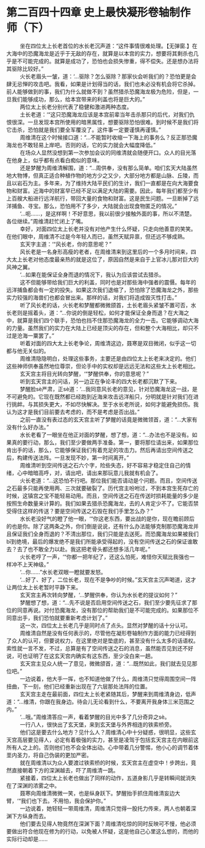 <h1>第二百四十四章 史上最快凝形卷轴制作师（下）</h1>
<div id="content">&nbsp&nbsp&nbsp&nbsp&nbsp&nbsp&nbsp&nbsp
 坐在四位太上长老首位的水长老沉声道：“这件事情很难处理。【无弹窗.】在大海中的恐魔海龙是近乎于无敌的存在，就算是以本宫的实力，想要将其剩杀也几乎是不可能完成的。就算是成功了，恐怕也会损失惨重，得不偿失。还是想办法将其驱除比较好。”
 <br/>&nbsp&nbsp&nbsp&nbsp&nbsp&nbsp&nbsp&nbsp
 火长老眉头一皱，道：‘…驱除？怎么驱除？那家伙会听我们的？恐怕更是会肆无忌惮的攻击吧。我看，如果是计划得当的话，我们也未必没有机会将它杀掉。前人能够做到的事，我们为什么就做不到？虽然猎杀恐魔海龙极为危险，但是，一旦我们能够成功，那么，给本宫带来的利盖也将是巨大的。”
 <br/>&nbsp&nbsp&nbsp&nbsp&nbsp&nbsp&nbsp&nbsp
 两位太上长老分别代表了稳健和激进两种态度。
 <br/>&nbsp&nbsp&nbsp&nbsp&nbsp&nbsp&nbsp&nbsp
 土长老道：‘“这只恐魔海龙应该是本宫前辈当年击杀那只的后代，对我们仇恨很深。一旦发现本宫所使用的暗黑属性，想要驱除恐怕很难。到时候不是我们将它击杀，恐怕就是我们要全军覆没了。这件事一定要谨慎再谨慎。”
 <br/>&nbsp&nbsp&nbsp&nbsp&nbsp&nbsp&nbsp&nbsp
 周维清在这个时候接口道：“…不能暂时收缩一下海上的事务么？反正那恐魔海龙也不敢轻易上岸吧。否则的话，它的实力就会大幅度降低。”
 <br/>&nbsp&nbsp&nbsp&nbsp&nbsp&nbsp&nbsp&nbsp
 在场众人显然没想到第一次参加会议的同维清就会随便开口。众人的目光落在他身上，似乎都有点看白痴似的意味。
 <br/>&nbsp&nbsp&nbsp&nbsp&nbsp&nbsp&nbsp&nbsp
 还是梦醒为周维清解围，道：“…周供奉，没有那么简单。咱们玄天大陆虽然地大物博，但真正适合种植作物的地方少之又少，大部分地方都是山脉、丘陵，而且以岩石为主。多年来，为了维持大陆平民们的生计，我们一直都是在向大海要食物和财富。近海中的财富早已经不足以满足大陆的需要。因此，每年我们都至少有上百艘大船进行远洋航行，带回大量的食物和财富。这是民生问题。一旦断掉了远洋捕鱼、寻宝。那么，恐怕用不了多少，大陆就会出现食物匿乏的情况。”
 <br/>&nbsp&nbsp&nbsp&nbsp&nbsp&nbsp&nbsp&nbsp
 ‘…呃……，是这样啊！不好意思，我以前很少接触外面的事，所以不清楚。各位继续。”周维清赶忙闭上了嘴。
 <br/>&nbsp&nbsp&nbsp&nbsp&nbsp&nbsp&nbsp&nbsp
 幸好，对面四位太上长老并没有对他产生什么怀疑，只走向他善意的笑笑。在他们眼中，周维清不过是今年轻人而已，虽然天赋异禀，但还远不够成熟。
 <br/>&nbsp&nbsp&nbsp&nbsp&nbsp&nbsp&nbsp&nbsp
 玄天字主道：‘“风长老，你的意思呢？”
 <br/>&nbsp&nbsp&nbsp&nbsp&nbsp&nbsp&nbsp&nbsp
 风长老是一名身形高瘦的老者，在周维清来到这里后的一个多月时间来，四大太上长老对他态度最亲热的就是这位了，原因自然是来自于上官冰儿那对巨大的风神之翼。
 <br/>&nbsp&nbsp&nbsp&nbsp&nbsp&nbsp&nbsp&nbsp
 ‘…如果在能保证全身而退的情况下，我认为应该尝试去猎杀。
 <br/>&nbsp&nbsp&nbsp&nbsp&nbsp&nbsp&nbsp&nbsp
 这不但能够带给我们巨大的利盖，同时也是对那些海中强者的震慑。每年的远洋捕鱼都会有一定的投失。如果这次我们退缩了，恐怕除了恐魔海龙之外，那些实力较强的海兽们也都会冒出来。那样的话，对我们将造成毁灭性打击。”
 <br/>&nbsp&nbsp&nbsp&nbsp&nbsp&nbsp&nbsp&nbsp
 听了风长老的话，火长老和梦醒都微微颌首，土长老眉头紧皱不置可否，水长老则是摇着头，道：“…你说的倒是轻松，如何才能保证全身而退？在大海之中，就算是我们四个联手，恐怕也挡不住那恐魔海龙的全力一击。它能够调动大海的力量。虽然我们的实力在大陆上已经是顶尖的存在，但和整个大海相比，却只不过是沧海一粟罢了。”
 <br/>&nbsp&nbsp&nbsp&nbsp&nbsp&nbsp&nbsp&nbsp
 听着对面的四大太上长老争论，周维清这边，聂寒是双目微闭，似乎这一切都与他无关似的。
 <br/>&nbsp&nbsp&nbsp&nbsp&nbsp&nbsp&nbsp&nbsp
 周维清隐隐明白，处理这些事务，主要还是由四位太上长老来决定的。他们这些神师供奉虽然地位尊崇，但论手中的实权却是远远无法和这些太上长老相比。
 <br/>&nbsp&nbsp&nbsp&nbsp&nbsp&nbsp&nbsp&nbsp
 玄天宫主将目光转向梦醒，‘“梦醒供奉，你的意思呢？”
 <br/>&nbsp&nbsp&nbsp&nbsp&nbsp&nbsp&nbsp&nbsp
 听到玄天宫主的问话，另一边正在争论丰的四大长老都沉默了下来。
 <br/>&nbsp&nbsp&nbsp&nbsp&nbsp&nbsp&nbsp&nbsp
 梦醒脸sè严肃，正sè道：‘…我同意风长老的意见，针对恐魔海龙这一战，是不可避免的。它现在既然都已经跑到近海来攻击远洋船只，分明就是针对我们在进行挑衅。与其损失更大，不如尽快解决。至于水长老所说，如何才能避免损伤。我认为这才是我们目前要去考虑的，而不是考虑是否出战。”
 <br/>&nbsp&nbsp&nbsp&nbsp&nbsp&nbsp&nbsp&nbsp
 之前一直没有表过态的玄天宫主听了梦醒的话竟是微微领首，道：“…大家有没有什么好办法。”
 <br/>&nbsp&nbsp&nbsp&nbsp&nbsp&nbsp&nbsp&nbsp
 水长老看了一眼坐在他正对面的梦醒，想了想，道：“…办法也不是没有。如果真的要行动，那么，我们至少要做两手准备。第一，要将那位请出来，如果那位肯出手的话，那么，它能够保证我们有着充足的攻击力。然后再请出空间传送之后，构建传送法阵。一旦发现不妙，第一时间离开。”
 <br/>&nbsp&nbsp&nbsp&nbsp&nbsp&nbsp&nbsp&nbsp
 周维清听到空间传送之石六个字，险些失态，好不容易才稳定住自己的情绪，心中暗暗高呼，对，请出吧，请出来那玩意儿我就有机会了。
 <br/>&nbsp&nbsp&nbsp&nbsp&nbsp&nbsp&nbsp&nbsp
 火长老道：“…这恐怕不行吧。那位我们能否请动是个问题。而且，空间传送之石最多只能再使用两、三次就要破裂了。历代宫主吩咐过，不到本宫生死存亡的时候，这镇宫之宝不能轻易动用。而且，空间传送之石在传送时损耗能量的多少是按照生命数量来计算的。我们如果去猎杀恐魔海龙，去的人肯定少不了。它能否禁受得住这样的传送？要是空间传送之石毁在我们手里怎么办？”
 <br/>&nbsp&nbsp&nbsp&nbsp&nbsp&nbsp&nbsp&nbsp
 水长老没好气的瞪了他一眼，‘“你这老东西，要出战的是你，现在瞻前顾后的也是你。除了这两条之外，你们倒是说说，还有什么办法能够克制那恐魔海龙并且保证我们全身而退的？不清出那位，我们只能是去送死。而恐魔海龙如果被我们bī到绝境，最后的爆发绝不是我们所能承受得起的，没有空间传送之石的保证谁敢去？去了也不敢全力以赴。我这把老骨头都还想多活几年呢。”
 <br/>&nbsp&nbsp&nbsp&nbsp&nbsp&nbsp&nbsp&nbsp
 火长老哼了一声，‘“你都一把年纪了，还这么怕死，难怪你天赋比我强也一样冲不上天神级。”
 <br/>&nbsp&nbsp&nbsp&nbsp&nbsp&nbsp&nbsp&nbsp
 ‘…你……”水长老双眼一瞪就要发怒。
 <br/>&nbsp&nbsp&nbsp&nbsp&nbsp&nbsp&nbsp&nbsp
 ‘…好了、好了，二位长老，现在不是争吵的时候。”玄天宫主沉声喝道，这才让两位太上长老暂时平静下来。
 <br/>&nbsp&nbsp&nbsp&nbsp&nbsp&nbsp&nbsp&nbsp
 玄天宫主再次转向梦醒，‘…梦醒供奉，你认为水长老的提议如何？”
 <br/>&nbsp&nbsp&nbsp&nbsp&nbsp&nbsp&nbsp&nbsp
 梦醒想了想，道：“…先不说是否启用空间传送之石，我们至少要先征求了那位的同意再说。对付恐魔海龙，没有那位的帮助我们是不可能完成的。如果那位不同意出手，我们恐怕就要重新考虑计划了。”
 <br/>&nbsp&nbsp&nbsp&nbsp&nbsp&nbsp&nbsp&nbsp
 这一次，四位太上长老几乎是同时点了点头。显然对梦醒的话十分认可。
 <br/>&nbsp&nbsp&nbsp&nbsp&nbsp&nbsp&nbsp&nbsp
 周维清自然是没有任何表示的，尽管他在凝形卷轴制作方面的能力已经得到了众人的认可，但要说权力，在这里绝对是垫底的，甚至没有什么太多的话语权。索性就一言不发，不过，总算是有了空间传送之石的消息，虽然能否见到还不好说，可也证明了在这玄天宫内确实有这东西，至少没白来一趟。
 <br/>&nbsp&nbsp&nbsp&nbsp&nbsp&nbsp&nbsp&nbsp
 玄天宫主见众人统一了意见，微微颌首，道：“…既然如此，我们就去见见那位吧。”
 <br/>&nbsp&nbsp&nbsp&nbsp&nbsp&nbsp&nbsp&nbsp
 一边说着，他大手一挥，也不知道他做了什么，周维清只觉得周围空间一阵扭曲，下一刻，他们已经重新出现在了六层那处法阵的位置。
 <br/>&nbsp&nbsp&nbsp&nbsp&nbsp&nbsp&nbsp&nbsp
 玄天宫主走在最前面，四位太上长老紧随其后，梦醒来到周维清身边，低声道：“…维清，你跟在我身边。待会儿无论看到什么，不要离开我身体三米范围之内。”
 <br/>&nbsp&nbsp&nbsp&nbsp&nbsp&nbsp&nbsp&nbsp
 ‘…哦。”周维清答应一声，看着梦醒的目光中多了几分奇异之sè。
 <br/>&nbsp&nbsp&nbsp&nbsp&nbsp&nbsp&nbsp&nbsp
 一行八人，很快出了玄天堡，来到玄天堡与外界相连的铁索桥旁。
 <br/>&nbsp&nbsp&nbsp&nbsp&nbsp&nbsp&nbsp&nbsp
 他们这是要去什么地方？见什么人？周维清心中十分疑惑，很明显，这些玄天宫高层要见得人，必定有着极强的实力，甚至是凌驾于包括玄天宫主在内眼前这所有人之上的。否则他们也不会全体出动。心中带着几分警惕，他小心的调节着体垩内圣力，将自己伪装的更加严密。
 <br/>&nbsp&nbsp&nbsp&nbsp&nbsp&nbsp&nbsp&nbsp
 就在周维清以为众人要渡过铁索桥的时候，玄天宫主在虚空中！步跨出，竟然直接朝着下方的深渊越去，吓了周维清一跳。
 <br/>&nbsp&nbsp&nbsp&nbsp&nbsp&nbsp&nbsp&nbsp
 紧接着，四位太上长老也做出了同样的动作，五道身影几乎是转瞬间就消失在了深渊的浓雾之中。
 <br/>&nbsp&nbsp&nbsp&nbsp&nbsp&nbsp&nbsp&nbsp
 聂寒向周维清微微一笑，也是纵身跃下。梦醒抬手抓住周维清妄边大臂，‘“我们也下去。不用怕，我会保护你。”
 <br/>&nbsp&nbsp&nbsp&nbsp&nbsp&nbsp&nbsp&nbsp
 一边说着，她轻轻一带周维清，周维清只觉得一股托力传来，两人也朝着深渊下方纵身而去。
 <br/>&nbsp&nbsp&nbsp&nbsp&nbsp&nbsp&nbsp&nbsp
 他们要去见得人物竟然在深渊下面？周维清吃惊的同时反映可不慢，他必须要做出符合他现在修为的行动，以免被人怀疑，这是他自己心里这么想的，而他的实际行动却是……
 <br/>&nbsp&nbsp&nbsp&nbsp&nbsp&nbsp&nbsp&nbsp
 <br/>&nbsp&nbsp&nbsp&nbsp&nbsp&nbsp&nbsp&nbsp
</div>
